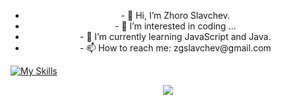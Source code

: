 <ul align="center">
<li>- 👋 Hi, I’m Zhoro Slavchev.</li>
<li>- 👀 I’m interested in coding ...</li>
<li>- 🌱 I’m currently learning JavaScript and Java.</li>
<li>- 📫 How to reach me: zgslavchev@gmail.com</li>
</ul>

<!---
zhorogs/zhorogs is a ✨ special ✨ repository because its `README.md` (this file) appears on your GitHub profile.
You can click the Preview link to take a look at your changes.
--->

[![My Skills](https://skillicons.dev/icons?i=js,html,css,react,npm,git)](https://skillicons.dev)

<p align="center">
  <a href="https://skillicons.dev">
    <img src="https://skillicons.dev/icons?i=git,kubernetes,docker,c,vim" />
  </a>
</p>
